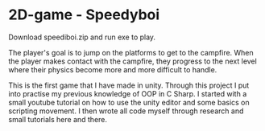 # 2D-game - Speedyboi

Download speediboi.zip and run exe to play.
 
The player's goal is to jump on the platforms to get to the campfire. When the player makes contact with the campfire, they progress to the next level where their physics become more and more difficult to handle.

This is the first game that I have made in unity. Through this project I put into practise my previous knowledge of OOP in C Sharp. I started with a small youtube tutorial on how to use the unity editor and some basics on scripting movement. I then wrote all code myself through research and small tutorials here and there.

